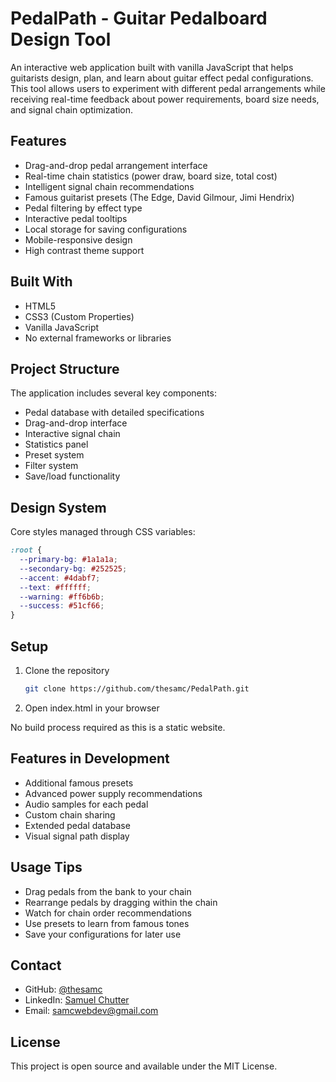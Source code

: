 # PedalPath - Guitar Pedalboard Design Tool

An interactive web application built with vanilla JavaScript that helps guitarists design, plan, and learn about guitar effect pedal configurations. This tool allows users to experiment with different pedal arrangements while receiving real-time feedback about power requirements, board size needs, and signal chain optimization.

## Features
- Drag-and-drop pedal arrangement interface
- Real-time chain statistics (power draw, board size, total cost)
- Intelligent signal chain recommendations
- Famous guitarist presets (The Edge, David Gilmour, Jimi Hendrix)
- Pedal filtering by effect type
- Interactive pedal tooltips
- Local storage for saving configurations
- Mobile-responsive design
- High contrast theme support

## Built With
- HTML5
- CSS3 (Custom Properties)
- Vanilla JavaScript
- No external frameworks or libraries

## Project Structure
The application includes several key components:
- Pedal database with detailed specifications
- Drag-and-drop interface
- Interactive signal chain
- Statistics panel
- Preset system
- Filter system
- Save/load functionality

## Design System
Core styles managed through CSS variables:
```css
:root {
  --primary-bg: #1a1a1a;
  --secondary-bg: #252525;
  --accent: #4dabf7;
  --text: #ffffff;
  --warning: #ff6b6b;
  --success: #51cf66;
}
```

## Setup
1. Clone the repository
   ```bash
   git clone https://github.com/thesamc/PedalPath.git
   ```
2. Open index.html in your browser

No build process required as this is a static website.

## Features in Development
- Additional famous presets
- Advanced power supply recommendations
- Audio samples for each pedal
- Custom chain sharing
- Extended pedal database
- Visual signal path display

## Usage Tips
- Drag pedals from the bank to your chain
- Rearrange pedals by dragging within the chain
- Watch for chain order recommendations
- Use presets to learn from famous tones
- Save your configurations for later use

## Contact
- GitHub: [@thesamc](https://github.com/thesamc)
- LinkedIn: [Samuel Chutter](https://www.linkedin.com/in/samuel-chutter/)
- Email: samcwebdev@gmail.com

## License
This project is open source and available under the MIT License.
